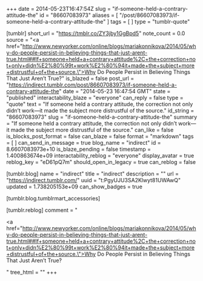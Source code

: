 +++
date = 2014-05-23T16:47:54Z
slug = "if-someone-held-a-contrary-attitude-the"
id = "86607083973"
aliases = [ "/post/86607083973/if-someone-held-a-contrary-attitude-the" ]
tags = [ ]
type = "tumblr-quote"

[tumblr]
short_url = "https://tmblr.co/ZY3jby1GgBpd5"
note_count = 0.0
source = "<a href=\"http://www.newyorker.com/online/blogs/mariakonnikova/2014/05/why-do-people-persist-in-believing-things-that-just-arent-true.html##If+someone+held+a+contrary+attitude%2C+the+correction+not+only+didn%E2%80%99t+work%E2%80%94it+made+the+subject+more+distrustful+of+the+source.\">Why Do People Persist in Believing Things That Just Aren&rsquo;t True?</a>"
is_blazed = false
post_url = "https://indirect.tumblr.com/post/86607083973/if-someone-held-a-contrary-attitude-the"
date = "2014-05-23 16:47:54 GMT"
state = "published"
interactability_blaze = "everyone"
can_reply = false
type = "quote"
text = "If someone held a contrary attitude, the correction not only didn’t work—it made the subject more distrustful of the source."
id_string = "86607083973"
slug = "if-someone-held-a-contrary-attitude-the"
summary = "If someone held a contrary attitude, the correction not only didn’t work—it made the subject more distrustful of the source."
can_like = false
is_blocks_post_format = false
can_blaze = false
format = "markdown"
tags = [ ]
can_send_in_message = true
blog_name = "indirect"
id = 8.6607083973e+10
is_blaze_pending = false
timestamp = 1.400863674e+09
interactability_reblog = "everyone"
display_avatar = true
reblog_key = "eD61pQ7m"
should_open_in_legacy = true
can_reblog = false

[tumblr.blog]
name = "indirect"
title = "indirect"
description = ""
url = "https://indirect.tumblr.com/"
uuid = "t:PgyUJU3SA2Klwyt81UWAwQ"
updated = 1.738205153e+09
can_show_badges = true

[tumblr.blog.tumblrmart_accessories]

[tumblr.reblog]
comment = "<p><a href=\"http://www.newyorker.com/online/blogs/mariakonnikova/2014/05/why-do-people-persist-in-believing-things-that-just-arent-true.html##If+someone+held+a+contrary+attitude%2C+the+correction+not+only+didn%E2%80%99t+work%E2%80%94it+made+the+subject+more+distrustful+of+the+source.\">Why Do People Persist in Believing Things That Just Aren’t True?</a></p>"
tree_html = ""
+++
